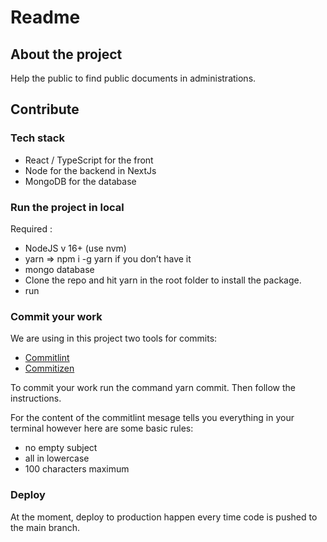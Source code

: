 # Readme

## About the project

Help the public to find public documents in administrations.

## Contribute

### Tech stack

- React / TypeScript for the front
- Node for the backend in NextJs
- MongoDB for the database

### Run the project in local

Required :

- NodeJS v 16+ (use nvm)
- yarn => npm i -g yarn if you don’t have it
- mongo database
- Clone the repo and hit yarn in the root folder to install the package.
- run

### Commit your work

We are using in this project two tools for commits:

- [Commitlint](https://commitlint.js.org/#/)
- [Commitizen](https://commitizen.github.io/cz-cli/)

To commit your work run the command yarn commit. Then follow the instructions.

For the content of the commitlint mesage tells you everything in your terminal however here are some basic rules:

- no empty subject
- all in lowercase
- 100 characters maximum

### Deploy

At the moment, deploy to production happen every time code is pushed to the main branch.
